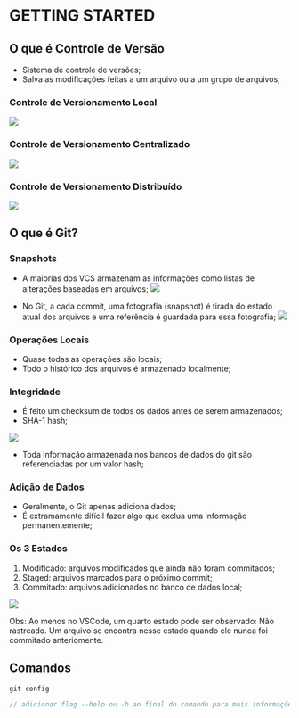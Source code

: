 # GETTING STARTED

## O que é Controle de Versão
- Sistema de controle de versões;
- Salva as modificações feitas a um arquivo ou a um grupo de arquivos;

### Controle de Versionamento Local
![](https://i.gyazo.com/7520bae07a54304a6eeff93442735fae.png)

### Controle de Versionamento Centralizado
![](https://i.gyazo.com/c686cce4e4cf81b4bfe5ba39214d03d4.png)

### Controle de Versionamento Distribuído
![](https://i.gyazo.com/d41e9922a5d5304485a66c010d661631.png)

## O que é Git?

### Snapshots
- A maiorias dos VCS armazenam as informações como listas de alterações baseadas em arquivos;
![](https://i.gyazo.com/161f15b0c3e2a09cf56d9b4878fc7493.png)

- No Git, a cada commit, uma fotografia (snapshot) é tirada do estado atual dos arquivos e uma referência é guardada para essa fotografia;
![](https://i.gyazo.com/d324b803f8ad4bfd6ecff4cd3954684c.png)

### Operações Locais
- Quase todas as operações são locais;
- Todo o histórico dos arquivos é armazenado localmente;

### Integridade
- É feito um checksum de todos os dados antes de serem armazenados;
- SHA-1 hash;

![](https://i.gyazo.com/e792a0914f2baa524ce52147ddb51ab6.png)

- Toda informação armazenada nos bancos de dados do git são referenciadas por um valor hash;

### Adição de Dados
- Geralmente, o Git apenas adiciona dados;
- É extramamente difícil fazer algo que exclua uma informação permanentemente; 

### Os 3 Estados
1. Modificado: arquivos modificados que ainda não foram commitados;
2. Staged: arquivos marcados para o próximo commit;
3. Commitado: arquivos adicionados no banco de dados local;

![](https://i.gyazo.com/5f7257dadc760075b9162d108538c4ec.png)

Obs: Ao menos no VSCode, um quarto estado pode ser observado: Não rastreado. Um arquivo se encontra nesse estado quando ele nunca foi commitado anteriomente.

## Comandos
```php
git config

// adicionar flag --help ou -h ao final do comando para mais informações
```